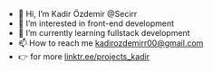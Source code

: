 - 👋 Hi, I’m Kadir Özdemir @Secirr
- 👀 I’m interested in front-end development
- 🌱 I’m currently learning fullstack development
- 📫 How to reach me kadirozdemirr00@gmail.com
- 👉 for more [linktr.ee/projects_kadir ](https://linktr.ee/projects_kadir/)

